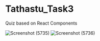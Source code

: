 # Tathastu_Task3
Quiz based on React Components

![Screenshot (5735)](https://user-images.githubusercontent.com/56120984/127831492-257e0031-9a34-4843-965c-f5d003da3386.png)
![Screenshot (5736)](https://user-images.githubusercontent.com/56120984/127831499-bf486ae8-0e05-4148-b3cb-ecfdf2ce836d.png)
